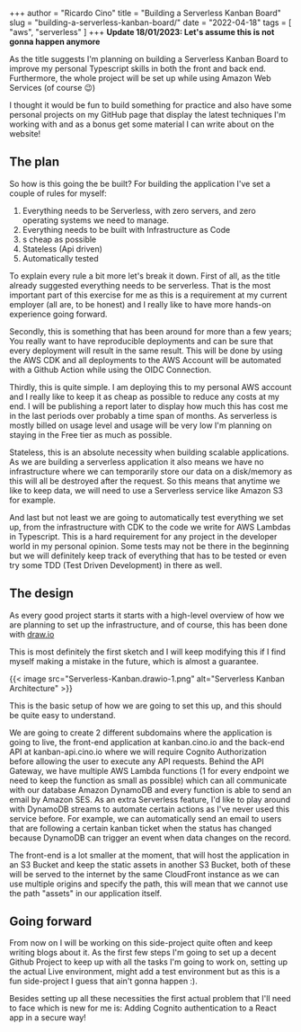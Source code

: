 +++
author = "Ricardo Cino"
title = "Building a Serverless Kanban Board"
slug = "building-a-serverless-kanban-board/"
date = "2022-04-18"
tags = [
    "aws",
    "serverless"
]
+++
**Update 18/01/2023: Let's assume this is not gonna happen anymore**

As the title suggests I'm planning on building a Serverless Kanban Board to improve my personal Typescript skills in both the front and back end. Furthermore, the whole project will be set up while using Amazon Web Services (of course 😉)

I thought it would be fun to build something for practice and also have some personal projects on my GitHub page that display the latest techniques I'm working with and as a bonus get some material I can write about on the website!

<!--more-->
## The plan

So how is this going the be built? For building the application I've set a couple of rules for myself:

1. Everything needs to be Serverless, with zero servers, and zero operating systems we need to manage.
2. Everything needs to be built with Infrastructure as Code
3. s cheap as possible
4. Stateless (Api driven)
5. Automatically tested

To explain every rule a bit more let's break it down. First of all, as the title already suggested everything needs to be serverless. That is the most important part of this exercise for me as this is a requirement at my current employer (all are, to be honest) and I really like to have more hands-on experience going forward.

Secondly, this is something that has been around for more than a few years; You really want to have reproducible deployments and can be sure that every deployment will result in the same result. This will be done by using the AWS CDK and all deployments to the AWS Account will be automated with a Github Action while using the OIDC Connection.

Thirdly, this is quite simple. I am deploying this to my personal AWS account and I really like to keep it as cheap as possible to reduce any costs at my end. I will be publishing a report later to display how much this has cost me in the last periods over probably a time span of months. As serverless is mostly billed on usage level and usage will be very low I'm planning on staying in the Free tier as much as possible.

Stateless, this is an absolute necessity when building scalable applications. As we are building a serverless application it also means we have no infrastructure where we can temporarily store our data on a disk/memory as this will all be destroyed after the request. So this means that anytime we like to keep data, we will need to use a Serverless service like Amazon S3 for example.

And last but not least we are going to automatically test everything we set up, from the infrastructure with CDK to the code we write for AWS Lambdas in Typescript. This is a hard requirement for any project in the developer world in my personal opinion. Some tests may not be there in the beginning but we will definitely keep track of everything that has to be tested or even try some TDD (Test Driven Development) in there as well.

## The design

As every good project starts it starts with a high-level overview of how we are planning to set up the infrastructure, and of course, this has been done with <a href="https://draw.io">draw.io</a>

This is most definitely the first sketch and I will keep modifying this if I find myself making a mistake in the future, which is almost a guarantee.

{{< image src="Serverless-Kanban.drawio-1.png" alt="Serverless Kanban Architecture" >}}

This is the basic setup of how we are going to set this up, and this should be quite easy to understand.

We are going to create 2 different subdomains where the application is going to live, the front-end application at kanban.cino.io and the back-end API at kanban-api.cino.io where we will require Cognito Authorization before allowing the user to execute any API requests. Behind the API Gateway, we have multiple AWS Lambda functions (1 for every endpoint we need to keep the function as small as possible) which can all communicate with our database Amazon DynamoDB and every function is able to send an email by Amazon SES. As an extra Serverless feature, I'd like to play around with DynamoDB streams to automate certain actions as I've never used this service before. For example, we can automatically send an email to users that are following a certain kanban ticket when the status has changed because DynamoDB can trigger an event when data changes on the record.

The front-end is a lot smaller at the moment, that will host the application in an S3 Bucket and keep the static assets in another S3 Bucket, both of these will be served to the internet by the same CloudFront instance as we can use multiple origins and specify the path, this will mean that we cannot use the path "assets" in our application itself.

## Going forward

From now on I will be working on this side-project quite often and keep writing blogs about it. As the first few steps I'm going to set up a decent Github Project to keep up with all the tasks I'm going to work on, setting up the actual Live environment, might add a test environment but as this is a fun side-project I guess that ain't gonna happen :).

Besides setting up all these necessities the first actual problem that I'll need to face which is new for me is: Adding Cognito authentication to a React app in a secure way!
